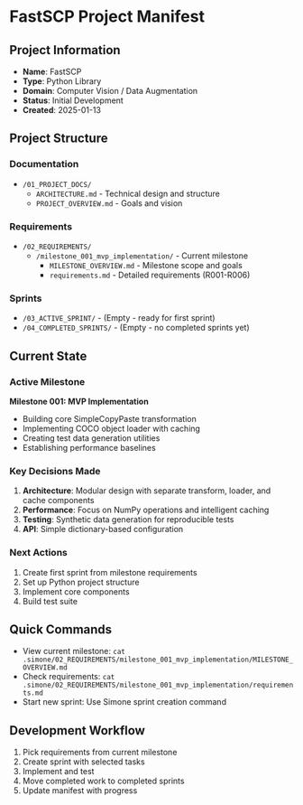 # FastSCP Project Manifest

## Project Information
- **Name**: FastSCP
- **Type**: Python Library
- **Domain**: Computer Vision / Data Augmentation
- **Status**: Initial Development
- **Created**: 2025-01-13

## Project Structure

### Documentation
- `/01_PROJECT_DOCS/`
  - `ARCHITECTURE.md` - Technical design and structure
  - `PROJECT_OVERVIEW.md` - Goals and vision

### Requirements
- `/02_REQUIREMENTS/`
  - `/milestone_001_mvp_implementation/` - Current milestone
    - `MILESTONE_OVERVIEW.md` - Milestone scope and goals
    - `requirements.md` - Detailed requirements (R001-R006)

### Sprints
- `/03_ACTIVE_SPRINT/` - (Empty - ready for first sprint)
- `/04_COMPLETED_SPRINTS/` - (Empty - no completed sprints yet)

## Current State

### Active Milestone
**Milestone 001: MVP Implementation**
- Building core SimpleCopyPaste transformation
- Implementing COCO object loader with caching
- Creating test data generation utilities
- Establishing performance baselines

### Key Decisions Made
1. **Architecture**: Modular design with separate transform, loader, and cache components
2. **Performance**: Focus on NumPy operations and intelligent caching
3. **Testing**: Synthetic data generation for reproducible tests
4. **API**: Simple dictionary-based configuration

### Next Actions
1. Create first sprint from milestone requirements
2. Set up Python project structure
3. Implement core components
4. Build test suite

## Quick Commands
- View current milestone: `cat .simone/02_REQUIREMENTS/milestone_001_mvp_implementation/MILESTONE_OVERVIEW.md`
- Check requirements: `cat .simone/02_REQUIREMENTS/milestone_001_mvp_implementation/requirements.md`
- Start new sprint: Use Simone sprint creation command

## Development Workflow
1. Pick requirements from current milestone
2. Create sprint with selected tasks
3. Implement and test
4. Move completed work to completed sprints
5. Update manifest with progress